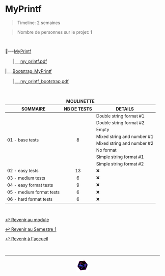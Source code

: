 # MyPrintf

> Timeline: 2 semaines

> Nombre de personnes sur le projet: 1

<br>

📂---[MyPrintf](https://github.com/Studio-17/Epitech-Subjects/tree/main/Semestre_1/B-PSU-100/My_printf/MyPrintf)

ㅤㅤ|\_\_\_[my_printf.pdf](https://github.com/Studio-17/Epitech-Subjects/tree/main/Semestre_1/B-PSU-100/My_printf/MyPrintf/my_printf.pdf)

|\_\_\_[Bootstrap_MyPrintf](https://github.com/Studio-17/Epitech-Subjects/tree/main/Semestre_1/B-PSU-100/My_printf/Bootstrap_MyPrint)

ㅤㅤ|\_\_\_[my_printf_bootstrap.pdf](https://github.com/Studio-17/Epitech-Subjects/tree/main/Semestre_1/B-PSU-100/My_printf/Bootstrap_MyPrint/my_printf_bootstrap.pdf)

<br>

<table align="center">
    <thead>
    <tr>
            <td colspan="3" align="center"><strong>MOULINETTE</strong></td>
    </tr>
        <tr>
            <th>SOMMAIRE</th>
            <th>NB DE TESTS</th>
            <th>DETAILS</th>
        </tr>
    </thead>
    <tbody>
        <tr>
            <td rowspan="8">01 - base tests</td>
            <td rowspan="8" style="text-align: center;">8</td>
            <td>Double string format #1</td>
        </tr>
        <tr>
            <td>Double string format #2</td>
        </tr>
        <tr>
            <td>Empty</td>
        </tr>
        <tr>
            <td>Mixed string and number #1</td>
        </tr>
        <tr>
            <td>Mixed string and number #2</td>
        </tr>
        <tr>
            <td>No format</td>
        </tr>
        <tr>
            <td>Simple string format #1</td>
        </tr>
        <tr>
            <td>Simple string format #2</td>
        </tr>
        <tr>
            <td rowspan="1">02 - easy tests</td>
            <td rowspan="1" style="text-align: center;">13</td>
            <td>❌</td>
        </tr>
        <tr>
            <td rowspan="1">03 - medium tests</td>
            <td rowspan="1" style="text-align: center;">6</td>
            <td>❌</td>
        </tr>
        <tr>
            <td rowspan="1">04 - easy format tests</td>
            <td rowspan="1" style="text-align: center;">9</td>
            <td>❌</td>
        </tr>
        <tr>
            <td rowspan="1">05 - medium format tests</td>
            <td rowspan="1" style="text-align: center;">6</td>
            <td>❌</td>
        </tr>
        <tr>
            <td rowspan="1">06 - hard format tests</td>
            <td rowspan="1" style="text-align: center;">6</td>
            <td>❌</td>
        </tr>
    </tbody>
</table>

<br>

[↩️ Revenir au module](https://github.com/Studio-17/Epitech-Subjects/tree/main/Semestre_1/B-PSU-100)

[↩️ Revenir au Semestre_1](https://github.com/Studio-17/Epitech-Subjects/tree/main/Semestre_1)

[↩️ Revenir à l'accueil](https://github.com/Studio-17/Epitech-Subjects)

<br>

---

<div align="center">

<a href="https://github.com/Studio-17" target="_blank"><img src="../../../voc17.gif" width="40"></a>

</div>
